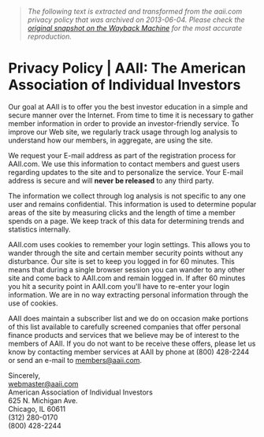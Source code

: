 > *The following text is extracted and transformed from the aaii.com privacy policy that was archived on 2013-06-04. Please check the [original snapshot on the Wayback Machine](https://web.archive.org/web/20130604012928id_/http%3A//www.aaii.com/privacy) for the most accurate reproduction.*

# Privacy Policy | AAII: The American Association of Individual Investors

Our goal at AAII is to offer you the best investor education in a simple and secure manner over the Internet. From time to time it is necessary to gather member information in order to provide an investor-friendly service. To improve our Web site, we regularly track usage through log analysis to understand how our members, in aggregate, are using the site. 

We request your E-mail address as part of the registration process for AAII.com. We use this information to contact members and guest users regarding updates to the site and to personalize the service. Your E-mail address is secure and will **never be released** to any third party. 

The information we collect through log analysis is not specific to any one user and remains confidential. This information is used to determine popular areas of the site by measuring clicks and the length of time a member spends on a page. We keep track of this data for determining trends and statistics internally. 

AAII.com uses cookies to remember your login settings. This allows you to wander through the site and certain member security points without any disturbance. Our site is set to keep you logged in for 60 minutes. This means that during a single browser session you can wander to any other site and come back to AAII.com and remain logged in. If after 60 minutes you hit a security point in AAII.com you'll have to re-enter your login information. We are in no way extracting personal information through the use of cookies. 

AAII does maintain a subscriber list and we do on occasion make portions of this list available to carefully screened companies that offer personal finance products and services that we believe may be of interest to the members of AAII. If you do not want to be receive these offers, please let us know by contacting member services at AAII by phone at (800) 428-2244 or send an e-mail to [members@aaii.com](mailto:members@aaii.com). 

Sincerely,  
[webmaster@aaii.com](mailto:webmaster@aaii.com)  
American Association of Individual Investors  
625 N. Michigan Ave.  
Chicago, IL 60611  
(312) 280-0170  
(800) 428-2244 
